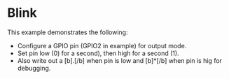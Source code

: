 # Blink
This example demonstrates the following:
* Configure a GPIO pin (GPIO2 in example) for output mode.
* Set pin low (0) for a second), then high for a second (1).
* Also write out a [b].[/b] when pin is low and [b]*[/b] when pin is hig for debugging.
